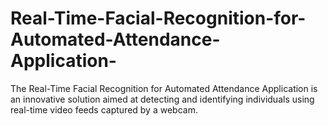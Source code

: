 # Real-Time-Facial-Recognition-for-Automated-Attendance-Application-
 The Real-Time Facial Recognition for Automated Attendance Application is an  innovative solution aimed at detecting and identifying individuals using real-time video  feeds captured by a webcam.
